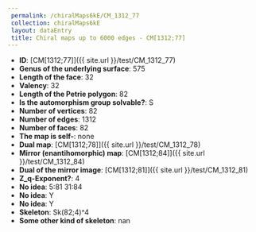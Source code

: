 ```yaml
--- 
 permalink: /chiralMaps6kE/CM_1312_77 
 collection: chiralMaps6kE
 layout: dataEntry
 title: Chiral maps up to 6000 edges - CM[1312;77]
---
```


- **ID**: [CM[1312;77]]({{ site.url }}/test/CM_1312_77)
- **Genus of the underlying surface**: 575
- **Length of the face**: 32
- **Valency**: 32
- **Length of the Petrie polygon**: 82
- **Is the automorphism group solvable?**: S
- **Number of vertices**: 82
- **Number of edges**: 1312
- **Number of faces**: 82
- **The map is self-**: none
- **Dual map**: [CM[1312;78]]({{ site.url }}/test/CM_1312_78)
- **Mirror (enantihomorphic) map**: [CM[1312;84]]({{ site.url }}/test/CM_1312_84)
- **Dual of the mirror image**: [CM[1312;81]]({{ site.url }}/test/CM_1312_81)
- **Z_q-Exponent?**: 4
- **No idea**:  5:81 31:84
- **No idea**: Y
- **No idea**: Y
- **Skeleton**: Sk(82;4)^4
- **Some other kind of skeleton**: nan
